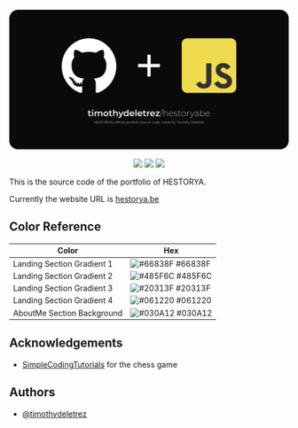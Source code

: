 <p align="center">
  <img width="800px" src="banner.png">
</p>
<p align="center">
  <img src="https://img.shields.io/badge/Accessibility-partially_conform-orange?style=for-the-badge">
  <img src="https://img.shields.io/badge/Pages-Offline-lightgray?style=for-the-badge">
  <img src="https://img.shields.io/github/issues/timothydeletrez/hestoryabe?label=Issues&color=blue&style=for-the-badge">
</p>

This is the source code of the portfolio of HESTORYA.

Currently the website URL is [hestorya.be](https://hestorya.be)

## Color Reference

| Color             | Hex                                                                |
| ----------------- | ------------------------------------------------------------------ |
| Landing Section Gradient 1 | ![#66838F](https://via.placeholder.com/10/66838F?text=+) #66838F |
| Landing Section Gradient 2 | ![#485F6C](https://via.placeholder.com/10/485F6C?text=+) #485F6C |
| Landing Section Gradient 3 | ![#20313F](https://via.placeholder.com/10/20313F?text=+) #20313F |
| Landing Section Gradient 4 | ![#061220](https://via.placeholder.com/10/061220?text=+) #061220 |
| AboutMe Section Background | ![#030A12](https://via.placeholder.com/10/030A12?text=+) #030A12 |


## Acknowledgements

 - [SimpleCodingTutorials](https://github.com/SimpleCodingTutorials) for the chess game


## Authors

- [@timothydeletrez](https://github.com/timothydeletrez)

